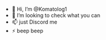 - 👋 Hi, I’m @Komatolog1
- 💞️ I’m looking to check what you can
- 📫 just Discord me
- ⚡ beep beep

<!---
Komatologe1/Komatologe1 is a ✨ special ✨ repository because its `README.md` (this file) appears on your GitHub profile.
You can click the Preview link to take a look at your changes.
--->
